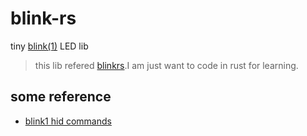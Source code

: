 # blink-rs
tiny [blink(1)](https://blink1.thingm.com/) LED lib
> this lib refered [blinkrs](https://github.com/dadleyy/blinkrs).I am just want to code in rust for learning.
 
## some reference
+ [blink1 hid commands](https://github.com/todbot/blink1/blob/main/docs/blink1-hid-commands.md)
